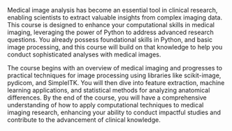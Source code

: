 Medical image analysis has become an essential tool in clinical research, enabling scientists to extract valuable insights from complex imaging data. This course is designed to enhance your computational skills in medical imaging, leveraging the power of Python to address advanced research questions. You already possess foundational skills in Python, and basic image processing, and this course will build on that knowledge to help you conduct sophisticated analyses with medical images.

The course begins with an overview of medical imaging and progresses to practical techniques for image processing using libraries like scikit-image, pydicom, and SimpleITK. You will then dive into feature extraction, machine learning applications, and statistical methods for analyzing anatomical differences. By the end of the course, you will have a comprehensive understanding of how to apply computational techniques to medical imaging research, enhancing your ability to conduct impactful studies and contribute to the advancement of clinical knowledge.